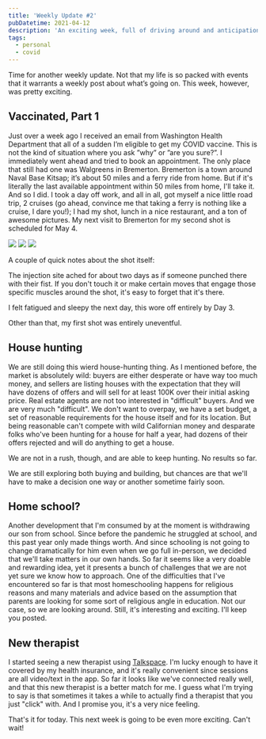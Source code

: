 ```yaml
---
title: 'Weekly Update #2'
pubDatetime: 2021-04-12
description: 'An exciting week, full of driving around and anticipation of change.'
tags:
  - personal
  - covid
---
```


Time for another weekly update. Not that my life is so packed with events that it warrants a weekly post about what’s going on. This week, however, was pretty exciting.

## Vaccinated, Part 1

Just over a week ago I received an email from Washington Health Department that all of a sudden I’m eligible to get my COVID vaccine. This is not the kind of situation where you ask ”why” or ”are you sure?”. I immediately went ahead and tried to book an appointment. The only place that still had one was Walgreens in Bremerton. Bremerton is a town around Naval Base Kitsap; it’s about 50 miles and a ferry ride from home. But if it's literally the last available appointment within 50 miles from home, I'll take it. And so I did. I took a day off work, and all in all, got myself a nice little road trip, 2 cruises (go ahead, convince me that taking a ferry is nothing like a cruise, I dare you!); I had my shot, lunch in a nice restaurant, and a ton of awesome pictures. My next visit to Bremerton for my second shot is scheduled for May 4.

![](assets/blog/posts/weekly-update-2/elliot-bay.jpg)
![](assets/blog/posts/weekly-update-2/seattle-skyline.jpg)
![](assets/blog/posts/weekly-update-2/olympic-mountains.jpg)

A couple of quick notes about the shot itself:

The injection site ached for about two days as if someone punched there with their fist. If you don't touch it or make certain moves that engage those specific muscles around the shot, it's easy to forget that it's there.

I felt fatigued and sleepy the next day, this wore off entirely by Day 3.

Other than that, my first shot was entirely uneventful.

## House hunting

We are still doing this wierd house-hunting thing. As I mentioned before, the market is absolutely wild: buyers are either desperate or have way too much money, and sellers are listing houses with the expectation that they will have dozens of offers and will sell for at least 100K over their initial asking price. Real estate agents are not too interested in "difficult" buyers. And we are very much "difficult". We don't want to overpay, we have a set budget, a set of reasonable requirements for the house itself and for its location. But being reasonable can't compete with wild Californian money and desparate folks who've been hunting for a house for half a year, had dozens of their offers rejected and will do anything to get a house.

We are not in a rush, though, and are able to keep hunting. No results so far.

We are still exploring both buying and building, but chances are that we'll have to make a decision one way or another sometime fairly soon.

## Home school?

Another development that I'm consumed by at the moment is withdrawing our son from school. Since before the pandemic he struggled at school, and this past year only made things worth. And since schooling is not going to change dramatically for him even when we go full in-person, we decided that we'll take matters in our own hands. So far it seems like a very doable and rewarding idea, yet it presents a bunch of challenges that we are not yet sure we know how to approach. One of the difficulties that I've encountered so far is that most homeschooling happens for religious reasons and many materials and advice based on the assumption that parents are looking for some sort of religious angle in education. Not our case, so we are looking around. Still, it's interesting and exciting. I'll keep you posted.

## New therapist

I started seeing a new therapist using [Talkspace](https://www.talkspace.com). I'm lucky enough to have it covered by my health insurance, and it's really convenient since sessions are all video/text in the app. So far it looks like we've connected really well, and that this new therapist is a better match for me. I guess what I'm trying to say is that sometimes it takes a while to actually find a therapist that you just "click" with. And I promise you, it's a very nice feeling.

That's it for today. This next week is going to be even more exciting. Can't wait!
